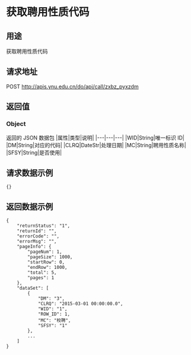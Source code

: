 # 获取聘用性质代码

## 用途

获取聘用性质代码

## 请求地址

POST http://apis.ynu.edu.cn/do/api/call/zxbz_pyxzdm

## 返回值

### Object

返回的 JSON 数据包
|属性|类型|说明|
|---|---|---|
|WID|String|唯一标识 ID|
|DM|String|对应的代码|
|CLRQ|DateStr|处理日期|
|MC|String|聘用性质名称|
|SFSY|String|是否使用|

## 请求数据示例

```
{}
```

## 返回数据示例

```
{
    "returnStatus": "1",
    "returnId": "",
    "errorCode": "",
    "errorMsg": "",
    "pageInfo": {
        "pageNum": 1,
        "pageSize": 1000,
        "startRow": 0,
        "endRow": 1000,
        "total": 5,
        "pages": 1
    },
    "dataSet": [
        {
            "DM": "3",
            "CLRQ": "2015-03-01 00:00:00.0",
            "WID": "1",
            "ROW_ID": 1,
            "MC": "校聘",
            "SFSY": "1"
        },
        ...
    ]
}
```
